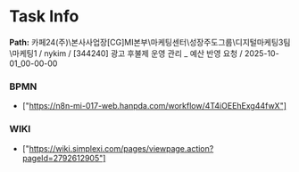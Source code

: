 # Task Info

**Path:** 카페24(주)\본사사업장\[CG]MI본부\마케팅센터\성장주도그룹\디지털마케팅3팀\마케팅1 / nykim / [344240] 광고 후불제 운영 관리 _ 예산 반영 요청 / 2025-10-01_00-00-00

### BPMN
- ["https://n8n-mi-017-web.hanpda.com/workflow/4T4iOEEhExg44fwX"]

### WIKI
- ["https://wiki.simplexi.com/pages/viewpage.action?pageId=2792612905"]

